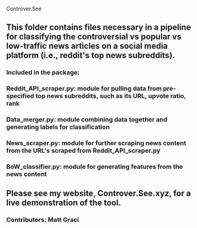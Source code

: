 Controver.See

## This folder contains files necessary in a pipeline for classifying the controversial vs popular vs low-traffic news articles on a social media platform (i.e., reddit's top news subreddits). 


### Included in the package:

### Reddit_API_scraper.py: module for pulling data from pre-specified top news subreddits, such as its URL, upvote ratio, rank 

### Data_merger.py: module combining data together and generating labels for classification

### News_scraper.py: module for further scraping news content from the URL's scraped from Reddit_API_scraper.py

### BoW_classifier.py: module for generating features from the news content

## Please see my website, Controver.See.xyz, for a live demonstration of the tool. 

### Contributors: Matt Graci
